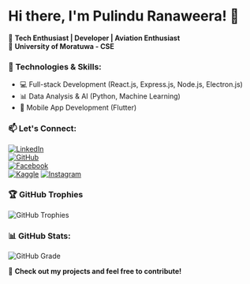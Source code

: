 # Hi there, I'm Pulindu Ranaweera! 👋

🚀 **Tech Enthusiast | Developer | Aviation Enthusiast**  
📍 **University of Moratuwa - CSE**  

### 🔧 Technologies & Skills:
- 💻 Full-stack Development (React.js, Express.js, Node.js, Electron.js)
- 📊 Data Analysis & AI (Python, Machine Learning)
- 📱 Mobile App Development (Flutter)


### 📫 Let's Connect:
[![LinkedIn](https://img.shields.io/badge/LinkedIn-Profile-blue?style=flat&logo=linkedin)](https://www.linkedin.com/in/pulindu-ranaweera-121b77268)  
[![GitHub](https://img.shields.io/badge/GitHub-Portfolio-black?style=flat&logo=github)](https://github.com/PulinduVR)  
[![Facebook](https://img.shields.io/badge/Facebook-Profile-1877F2?style=flat&logo=facebook&logoColor=white)](https://www.facebook.com/share/1F8kJ1856z/)  
[![Kaggle](https://img.shields.io/badge/Kaggle-Profile-blue?style=flat&logo=kaggle)](https://www.kaggle.com/pulinduranaweera)
[![Instagram](https://img.shields.io/badge/Instagram-Profile-E4405F?style=flat&logo=instagram&logoColor=white)](https://www.instagram.com/pulinduvilhan?igsh=MXhnNzQ1ZDN0MzJpcA==)  

### 🏆 GitHub Trophies
![GitHub Trophies](https://github-profile-trophy.vercel.app/?username=PulinduVR&theme=radical)

### 📊 GitHub Stats:
![GitHub Grade](https://github-readme-stats.vercel.app/api?username=PulinduVR&show_icons=true&count_private=true&hide=issues&theme=radical)



🌟 **Check out my projects and feel free to contribute!**
